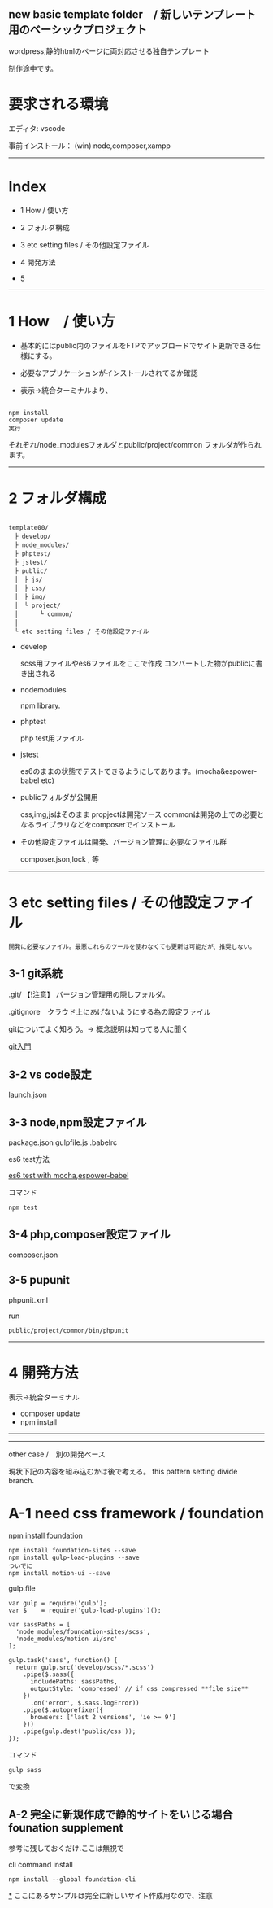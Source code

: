 ## new basic template folder　/ 新しいテンプレート用のベーシックプロジェクト

wordpress,静的htmlのページに両対応させる独自テンプレート

制作途中です。


# 要求される環境

エディタ: vscode

事前インストール： (win) node,composer,xampp

------------------------

# Index
- 1 How / 使い方
- 2 フォルダ構成
- 3 etc setting files / その他設定ファイル

- 4 開発方法
- 5 


------------------------

# 1 How　/ 使い方

- 基本的にはpublic内のファイルをFTPでアップロードでサイト更新できる仕様にする。

- 必要なアプリケーションがインストールされてるか確認

- 表示->統合ターミナルより、

```

npm install
composer update
実行

```

それぞれ/node_modulesフォルダとpublic/project/common
フォルダが作られます。

------------------------

# 2 フォルダ構成

```

template00/
　├ develop/
　├ node_modules/
　├ phptest/
　├ jstest/
　├ public/
　│　├ js/
　│　├ css/
　│　├ img/
　│　└ project/
　│      └ common/
　│
　└ etc setting files / その他設定ファイル

```

- develop

    scss用ファイルやes6ファイルをここで作成
    コンバートした物がpublicに書き出される

- nodemodules

    npm library.

- phptest

    php test用ファイル

- jstest

    es6のままの状態でテストできるようにしてあります。(mocha&espower-babel etc)

- publicフォルダが公開用

    css,img,jsはそのまま
    propjectは開発ソース
        commonは開発の上での必要となるライブラリなどをcomposerでインストール


- その他設定ファイルは開発、バージョン管理に必要なファイル群

    composer.json,lock , 等


------------------------

# 3 etc setting files / その他設定ファイル

    開発に必要なファイル。最悪これらのツールを使わなくても更新は可能だが、推奨しない。

## 3-1 git系統

.git/ 【!注意】 バージョン管理用の隠しフォルダ。

.gitignore　クラウド上にあげないようにする為の設定ファイル

gitについてよく知ろう。-> 概念説明は知ってる人に聞く 

[git入門](http://qiita.com/kimioka0/items/be7d22d283d08570150e)


## 3-2 vs code設定
launch.json

## 3-3 node,npm設定ファイル

package.json
gulpfile.js
.babelrc

es6 test方法

[es6 test with mocha,espower-babel](http://akabeko.me/blog/2015/05/es6-unit-test/)

コマンド
```
npm test
```

## 3-4 php,composer設定ファイル
composer.json


## 3-5 pupunit
phpunit.xml

run
```
public/project/common/bin/phpunit

```


------------------------

# 4 開発方法

表示->統合ターミナル
- composer update
- npm install

------------------------









------------------------
other case /　別の開発ベース

現状下記の内容を組み込むかは後で考える。
this pattern setting divide branch.




# A-1 need css framework / foundation
[npm install foundation](http://foundation.zurb.com/sites/docs/sass.html)

```
npm install foundation-sites --save
npm install gulp-load-plugins --save
ついでに
npm install motion-ui --save
```

gulp.file
```
var gulp = require('gulp');
var $    = require('gulp-load-plugins')();

var sassPaths = [
  'node_modules/foundation-sites/scss',
  'node_modules/motion-ui/src'
];

gulp.task('sass', function() {
  return gulp.src('develop/scss/*.scss')
    .pipe($.sass({
      includePaths: sassPaths,
      outputStyle: 'compressed' // if css compressed **file size**
    })
      .on('error', $.sass.logError))
    .pipe($.autoprefixer({
      browsers: ['last 2 versions', 'ie >= 9']
    }))
    .pipe(gulp.dest('public/css'));
});

```

コマンド
```
gulp sass
```

で変換


## A-2 完全に新規作成で静的サイトをいじる場合 founation supplement 

参考に残しておくだけ.ここは無視で

cli command install
```
npm install --global foundation-cli
```
[*](http://qiita.com/kohki-shikata/items/1abe8d79388ab90e3730)
ここにあるサンプルは完全に新しいサイト作成用なので、注意













